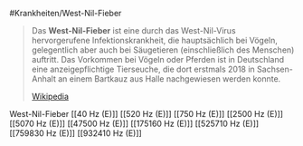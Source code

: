 #Krankheiten/West-Nil-Fieber

> Das **West-Nil-Fieber** ist eine durch das West-Nil-Virus hervorgerufene Infektionskrankheit, die hauptsächlich bei Vögeln, gelegentlich aber auch bei Säugetieren (einschließlich des Menschen) auftritt. Das Vorkommen bei Vögeln oder Pferden ist in Deutschland eine anzeigepflichtige Tierseuche, die dort erstmals 2018 in Sachsen-Anhalt an einem Bartkauz aus Halle nachgewiesen werden konnte.
>
> [Wikipedia](https://de.wikipedia.org/wiki/West-Nil-Fieber)

West-Nil-Fieber
[[40 Hz (E)]]
[[520 Hz (E)]]
[[750 Hz (E)]]
[[2500 Hz (E)]]
[[5070 Hz (E)]]
[[47500 Hz (E)]]
[[175160 Hz (E)]]
[[525710 Hz (E)]]
[[759830 Hz (E)]]
[[932410 Hz (E)]]